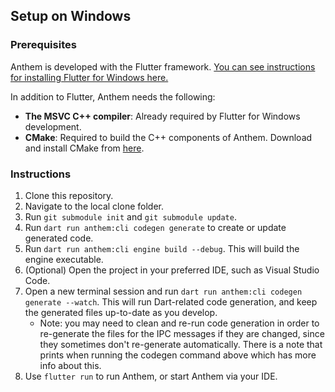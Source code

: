 ## Setup on Windows

### Prerequisites

Anthem is developed with the Flutter framework. [You can see instructions for installing Flutter for Windows here.](https://docs.flutter.dev/get-started/install/windows)

In addition to Flutter, Anthem needs the following:

- **The MSVC C++ compiler**: Already required by Flutter for Windows development.
- **CMake**: Required to build the C++ components of Anthem. Download and install CMake from [here](https://cmake.org/).

### Instructions

1. Clone this repository.
2. Navigate to the local clone folder.
3. Run `git submodule init` and `git submodule update`.
4. Run `dart run anthem:cli codegen generate` to create or update generated code.
5. Run `dart run anthem:cli engine build --debug`. This will build the engine executable.
6. (Optional) Open the project in your preferred IDE, such as Visual Studio Code.
7. Open a new terminal session and run `dart run anthem:cli codegen generate --watch`. This will run Dart-related code generation, and keep the generated files up-to-date as you develop.
   - Note: you may need to clean and re-run code generation in order to re-generate the files for the IPC messages if they are changed, since they sometimes don't re-generate automatically. There is a note that prints when running the codegen command above which has more info about this.
8. Use `flutter run` to run Anthem, or start Anthem via your IDE.
